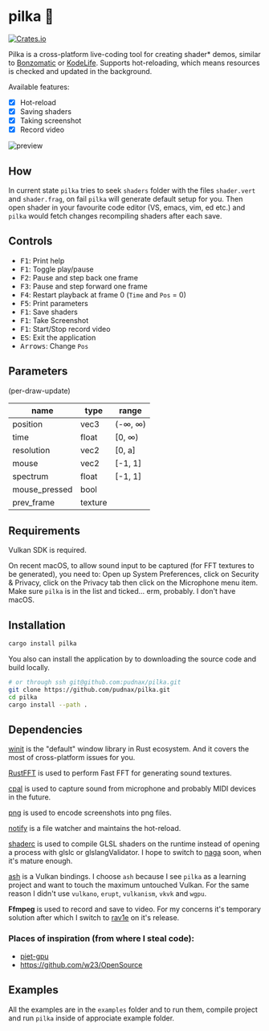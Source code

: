 # pilka 🔩

[![Crates.io](https://img.shields.io/crates/v/pilka.svg)](https://crates.io/crates/pilka)

Pilka is a cross-platform live-coding tool for creating shader\* demos,
similar to [Bonzomatic](https://github.com/Gargaj/Bonzomatic) or [KodeLife](https://hexler.net/products/kodelife). Supports hot-reloading, which means
resources is checked and updated in the background.

Available features:

- [x] Hot-reload
- [x] Saving shaders
- [x] Taking screenshot
- [x] Record video

![preview](boring_tunnel.png)

## How

In current state `pilka` tries to seek `shaders` folder with the files
`shader.vert` and `shader.frag`, on fail `pilka` will generate
default setup for you. Then open shader in your favourite code editor (VS,
emacs, vim, ed etc.) and `pilka` would fetch changes recompiling
shaders after each save.

## Controls

- <kbd>F1</kbd>: Print help
- <kbd>F1</kbd>: Toggle play/pause
- <kbd>F2</kbd>: Pause and step back one frame
- <kbd>F3</kbd>: Pause and step forward one frame
- <kbd>F4</kbd>: Restart playback at frame 0 (`Time` and `Pos` = 0)
- <kbd>F5</kbd>: Print parameters
- <kbd>F1</kbd>: Save shaders
- <kbd>F1</kbd>: Take Screenshot
- <kbd>F1</kbd>: Start/Stop record video
- <kbd>ES</kbd>: Exit the application
- <kbd>Arrows</kbd>: Change `Pos`

## Parameters

(per-draw-update)

| name          | type    | range   |
| ------------- | ------- | ------- |
| position      | vec3    | (-∞, ∞) |
| time          | float   | [0, ∞)  |
| resolution    | vec2    | [0, a]  |
| mouse         | vec2    | [-1, 1] |
| spectrum      | float   | [-1, 1] |
| mouse_pressed | bool    |         |
| prev_frame    | texture |         |

## Requirements

Vulkan SDK is required.

On recent macOS, to allow sound input to be captured (for FFT textures to
be generated), you need to: Open up System Preferences, click on Security
& Privacy, click on the Privacy tab then click on the Microphone menu item.
Make sure `pilka` is in the list and ticked...
erm, probably. I don't have macOS.

## Installation

```Bash
cargo install pilka
```

You also can install the application by to downloading the source code
and build locally.

```Bash
# or through ssh git@github.com:pudnax/pilka.git
git clone https://github.com/pudnax/pilka.git
cd pilka
cargo install --path .
```

## Dependencies

[winit](https://crates.io/crates/winit) is the "default" window library in Rust ecosystem. And it covers
the most of cross-platform issues for you.

[RustFFT](https://crates.io/crates/rustfft) is used to perform Fast FFT for generating sound textures.

[cpal](https://crates.io/crates/cpal) is used to capture sound from microphone and probably MIDI devices
in the future.

[png](https://crates.io/crates/png) is used to encode screenshots into png files.

[notify](https://crates.io/crates/notify) is a file watcher and maintains the hot-reload.

[shaderc](https://crates.io/crates/shaderc) is used to compile GLSL shaders on the runtime instead of opening
a process with glslc or glslangValidator. I hope to switch to [naga](https://crates.io/crates/naga) soon,
when it's mature enough.

[ash](https://crates.io/crates/ash) is a Vulkan bindings. I choose `ash` because I see `pilka` as a
learning project and want to touch the maximum untouched Vulkan. For the
same reason I didn't use `vulkano`, `erupt`, `vulkanism`, `vkvk` and `wgpu`.

**Ffmpeg** is used to record and save to video. For my concerns it's
temporary solution after which I switch to [rav1e](https://github.com/xiph/rav1e) on it's release.

### Places of inspiration (from where I steal code):

- [piet-gpu](https://github.com/linebender/piet-gpu)
- https://github.com/w23/OpenSource

## Examples

All the examples are in the `examples` folder and to run them,
compile project and run `pilka` inside of approciate example folder.

